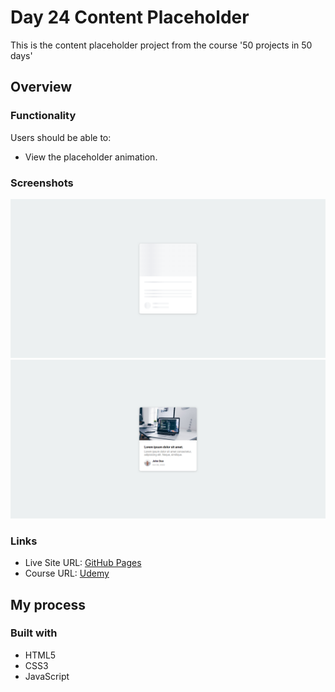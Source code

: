 # Day 24 Content Placeholder

This is the content placeholder project from the course '50 projects in 50 days'

## Overview

### Functionality

Users should be able to:

- View the placeholder animation.

### Screenshots

![](/screenshots/screenshot1.png)
![](/screenshots/screenshot2.png)

### Links

- Live Site URL: [GitHub Pages](https://aref-akminasi.github.io/day24-content-placeholder/)
- Course URL: [Udemy](https://www.udemy.com/course/50-projects-50-days/?utm_source=adwords&utm_medium=udemyads&utm_campaign=WebDevelopment_v.PROF_la.EN_cc.ROWMTA-B_ti.8322&utm_content=deal4584&utm_term=_._ag_80869579591_._ad_533999956732_._kw__._de_c_._dm__._pl__._ti_dsa-774930035449_._li_1010752_._pd__._&matchtype=&gclid=EAIaIQobChMI762Pj479_wIVHJeDBx1Z6gqdEAAYASAAEgLTq_D_BwE)

## My process

### Built with

- HTML5
- CSS3
- JavaScript
